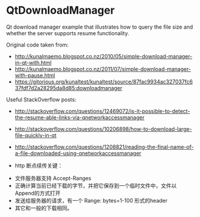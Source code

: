﻿QtDownloadManager
=================

Qt download manager example that illustrates how to query the file size and whether the server supports resume functionality.

Original code taken from:
* http://kunalmaemo.blogspot.co.nz/2010/05/simple-download-manager-in-qt-with.html
* http://kunalmaemo.blogspot.co.nz/2011/07/simple-download-manager-with-pause.html
* https://gitorious.org/kunaltest/kunaltest/source/87fac9934ac327037fc637fdf7d2a28295da8d85:downloadmanager

Useful StackOverflow posts:
* http://stackoverflow.com/questions/12469072/is-it-possible-to-detect-the-resume-able-links-via-qnetworkaccessmanager
* http://stackoverflow.com/questions/10206898/how-to-download-large-file-quickly-in-qt
* http://stackoverflow.com/questions/1208821/reading-the-final-name-of-a-file-downloaded-using-qnetworkaccessmanager



* http 断点续传关键：
- 文件服务器支持 Accept-Ranges
- 正确计算当前已经下载的字节，并把它保存到一个临时文件中，文件以Append的方式打开
- 发送给服务器的请求，有一个 Range: bytes=1-100 形式的header
- 其它和一般的下载相同。
